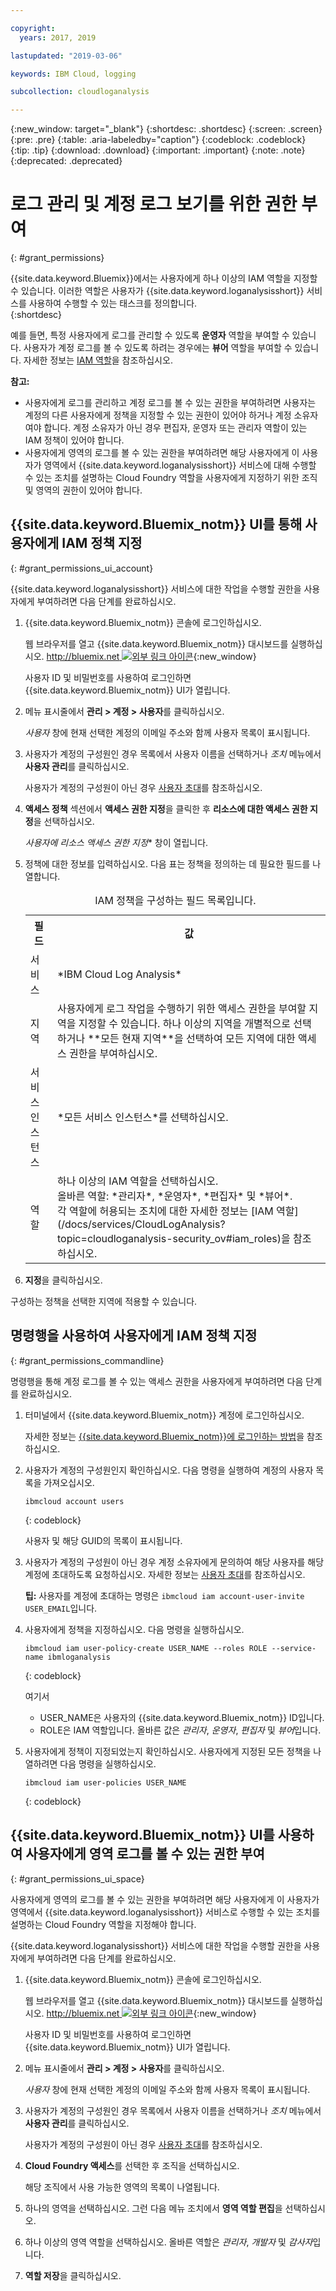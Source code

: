 ```yaml
---

copyright:
  years: 2017, 2019

lastupdated: "2019-03-06"

keywords: IBM Cloud, logging

subcollection: cloudloganalysis

---
```


{:new_window: target="_blank"}
{:shortdesc: .shortdesc}
{:screen: .screen}
{:pre: .pre}
{:table: .aria-labeledby="caption"}
{:codeblock: .codeblock}
{:tip: .tip}
{:download: .download}
{:important: .important}
{:note: .note}
{:deprecated: .deprecated}

# 로그 관리 및 계정 로그 보기를 위한 권한 부여
{: #grant_permissions}

{{site.data.keyword.Bluemix}}에서는 사용자에게 하나 이상의 IAM 역할을 지정할 수 있습니다. 이러한 역할은 사용자가 {{site.data.keyword.loganalysisshort}} 서비스를 사용하여 수행할 수 있는 태스크를 정의합니다.  
{:shortdesc}

예를 들면, 특정 사용자에게 로그를 관리할 수 있도록 **운영자** 역할을 부여할 수 있습니다. 사용자가 계정 로그를 볼 수 있도록 하려는 경우에는 **뷰어** 역할을 부여할 수 있습니다. 자세한 정보는 [IAM 역할](/docs/services/CloudLogAnalysis?topic=cloudloganalysis-security_ov#iam_roles)을 참조하십시오.

**참고:** 

* 사용자에게 로그를 관리하고 계정 로그를 볼 수 있는 권한을 부여하려면 사용자는 계정의 다른 사용자에게 정책을 지정할 수 있는 권한이 있어야 하거나 계정 소유자여야 합니다. 계정 소유자가 아닌 경우 편집자, 운영자 또는 관리자 역할이 있는 IAM 정책이 있어야 합니다.
* 사용자에게 영역의 로그를 볼 수 있는 권한을 부여하려면 해당 사용자에게 이 사용자가 영역에서 {{site.data.keyword.loganalysisshort}} 서비스에 대해 수행할 수 있는 조치를 설명하는 Cloud Foundry 역할을 사용자에게 지정하기 위한 조직 및 영역의 권한이 있어야 합니다. 

## {{site.data.keyword.Bluemix_notm}} UI를 통해 사용자에게 IAM 정책 지정
{: #grant_permissions_ui_account}

{{site.data.keyword.loganalysisshort}} 서비스에 대한 작업을 수행할 권한을 사용자에게 부여하려면 다음 단계를 완료하십시오.

1. {{site.data.keyword.Bluemix_notm}} 콘솔에 로그인하십시오.

    웹 브라우저를 열고 {{site.data.keyword.Bluemix_notm}} 대시보드를 실행하십시오. [http://bluemix.net ![외부 링크 아이콘](../../../icons/launch-glyph.svg "외부 링크 아이콘")](http://bluemix.net){:new_window}
	
	사용자 ID 및 비밀번호를 사용하여 로그인하면 {{site.data.keyword.Bluemix_notm}} UI가 열립니다.

2. 메뉴 표시줄에서 **관리 > 계정 > 사용자**를 클릭하십시오. 

    *사용자* 창에 현재 선택한 계정의 이메일 주소와 함께 사용자 목록이 표시됩니다.
	
3. 사용자가 계정의 구성원인 경우 목록에서 사용자 이름을 선택하거나 *조치* 메뉴에서 **사용자 관리**를 클릭하십시오.

    사용자가 계정의 구성원이 아닌 경우 [사용자 초대](/docs/iam?topic=iam-iamuserinv#iamuserinv)를 참조하십시오.

4. **액세스 정책** 섹션에서 **액세스 권한 지정**을 클릭한 후 **리소스에 대한 액세스 권한 지정**을 선택하십시오.

    *사용자에 리소스 액세스 권한 지정** 창이 열립니다.

5. 정책에 대한 정보를 입력하십시오. 다음 표는 정책을 정의하는 데 필요한 필드를 나열합니다. 

    <table>
	  <caption>IAM 정책을 구성하는 필드 목록입니다.</caption>
	  <tr>
	    <th>필드</th>
		<th>값</th>
	  </tr>
	  <tr>
	    <td>서비스</td>
		<td>*IBM Cloud Log Analysis*</td>
	  </tr>	  
	  <tr>
	    <td>지역</td>
		<td>사용자에게 로그 작업을 수행하기 위한 액세스 권한을 부여할 지역을 지정할 수 있습니다. 하나 이상의 지역을 개별적으로 선택하거나 **모든 현재 지역**을 선택하여 모든 지역에 대한 액세스 권한을 부여하십시오.</td>
	  </tr>
	  <tr>
	    <td>서비스 인스턴스</td>
		<td>*모든 서비스 인스턴스*를 선택하십시오.</td>
	  </tr>
	  <tr>
	    <td>역할</td>
		<td>하나 이상의 IAM 역할을 선택하십시오. <br>올바른 역할: *관리자*, *운영자*, *편집자* 및 *뷰어*. <br>각 역할에 허용되는 조치에 대한 자세한 정보는 [IAM 역할](/docs/services/CloudLogAnalysis?topic=cloudloganalysis-security_ov#iam_roles)을 참조하십시오.
		</td>
	  </tr>
     </table>
	
6. **지정**을 클릭하십시오.
	
구성하는 정책을 선택한 지역에 적용할 수 있습니다. 


## 명령행을 사용하여 사용자에게 IAM 정책 지정
{: #grant_permissions_commandline}

명령행을 통해 계정 로그를 볼 수 있는 액세스 권한을 사용자에게 부여하려면 다음 단계를 완료하십시오.

1. 터미널에서 {{site.data.keyword.Bluemix_notm}} 계정에 로그인하십시오. 

    자세한 정보는 [{{site.data.keyword.Bluemix_notm}}에 로그인하는 방법](/docs/services/CloudLogAnalysis/qa?topic=cloudloganalysis-cli_qa#login)을 참조하십시오.

2. 사용자가 계정의 구성원인지 확인하십시오. 다음 명령을 실행하여 계정의 사용자 목록을 가져오십시오.

    ```
	ibmcloud account users
	```
    {: codeblock}	

	사용자 및 해당 GUID의 목록이 표시됩니다.

3. 사용자가 계정의 구성원이 아닌 경우 계정 소유자에게 문의하여 해당 사용자를 해당 계정에 초대하도록 요청하십시오. 자세한 정보는 [사용자 초대](/docs/iam?topic=iam-iamuserinv#iamuserinv)를 참조하십시오.

    **팁:** 사용자를 계정에 초대하는 명령은 `ibmcloud iam account-user-invite USER_EMAIL`입니다.
		
4. 사용자에게 정책을 지정하십시오. 다음 명령을 실행하십시오.

    ```
    ibmcloud iam user-policy-create USER_NAME --roles ROLE --service-name ibmloganalysis
	```
	{: codeblock}

	여기서
    * USER_NAME은 사용자의 {{site.data.keyword.Bluemix_notm}} ID입니다.
	* ROLE은 IAM 역할입니다. 올바른 값은 *관리자*, *운영자*, *편집자* 및 *뷰어*입니다.

5. 사용자에게 정책이 지정되었는지 확인하십시오. 사용자에게 지정된 모든 정책을 나열하려면 다음 명령을 실행하십시오.

    ```
    ibmcloud iam user-policies USER_NAME
	```
	{: codeblock}




## {{site.data.keyword.Bluemix_notm}} UI를 사용하여 사용자에게 영역 로그를 볼 수 있는 권한 부여
{: #grant_permissions_ui_space}

사용자에게 영역의 로그를 볼 수 있는 권한을 부여하려면 해당 사용자에게 이 사용자가 영역에서 {{site.data.keyword.loganalysisshort}} 서비스로 수행할 수 있는 조치를 설명하는 Cloud Foundry 역할을 지정해야 합니다. 

{{site.data.keyword.loganalysisshort}} 서비스에 대한 작업을 수행할 권한을 사용자에게 부여하려면 다음 단계를 완료하십시오.

1. {{site.data.keyword.Bluemix_notm}} 콘솔에 로그인하십시오.

    웹 브라우저를 열고 {{site.data.keyword.Bluemix_notm}} 대시보드를 실행하십시오. [http://bluemix.net ![외부 링크 아이콘](../../../icons/launch-glyph.svg "외부 링크 아이콘")](http://bluemix.net){:new_window}
	
	사용자 ID 및 비밀번호를 사용하여 로그인하면 {{site.data.keyword.Bluemix_notm}} UI가 열립니다.

2. 메뉴 표시줄에서 **관리 > 계정 > 사용자**를 클릭하십시오. 

    *사용자* 창에 현재 선택한 계정의 이메일 주소와 함께 사용자 목록이 표시됩니다.
	
3. 사용자가 계정의 구성원인 경우 목록에서 사용자 이름을 선택하거나 *조치* 메뉴에서 **사용자 관리**를 클릭하십시오.

    사용자가 계정의 구성원이 아닌 경우 [사용자 초대](/docs/iam?topic=iam-iamuserinv#iamuserinv)를 참조하십시오.

4. **Cloud Foundry 액세스**를 선택한 후 조직을 선택하십시오.

    해당 조직에서 사용 가능한 영역의 목록이 나열됩니다.

5. 하나의 영역을 선택하십시오. 그런 다음 메뉴 조치에서 **영역 역할 편집**을 선택하십시오.

6. 하나 이상의 영역 역할을 선택하십시오. 올바른 역할은 *관리자*, *개발자* 및 *감사자*입니다.
	
7. **역할 저장**을 클릭하십시오.




